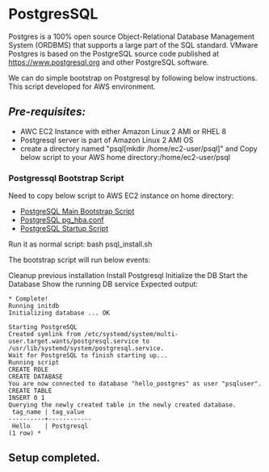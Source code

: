 # PostgresSQL

Postgres is a 100% open source Object-Relational Database Management System (ORDBMS) that supports a large part of the SQL standard.
VMware Postgres is based on the PostgreSQL source code published at https://www.postgresql.org and other PostgreSQL software.

We can do simple bootstrap on Postgresql by following below instructions. This script developed for AWS environment. 

## *Pre-requisites:*

- AWC EC2 Instance with either Amazon Linux 2 AMI or RHEL 8
- Postgresql server is part of Amazon Linux 2 AMI OS
- create a directory named "psql[mkdir /home/ec2-user/psql]" and Copy below script to your AWS home directory:/home/ec2-user/psql

### Postgressql Bootstrap Script
Need to copy below script to AWS EC2 instance on home directory:
  - [PostgreSQL Main Bootstrap Script](https://github.com/romant/hackathon/blob/main/psql_install.sh)
  - [PostgreSQL pg_hba.conf](https://github.com/romant/hackathon/blob/main/pg_hba.conf)
  - [PostgreSQL Startup Script](https://github.com/romant/hackathon/blob/main/startup.sql)


Run it as normal script:
bash psql_install.sh

The bootstrap script will run below events:


Cleanup previous installation
Install Postgresql
Initialize the DB
Start the Database
Show the running DB service
Expected output:

```
* Complete!
Running initdb
Initializing database ... OK

Starting PostgreSQL
Created symlink from /etc/systemd/system/multi-user.target.wants/postgresql.service to /usr/lib/systemd/system/postgresql.service.
Wait for PostgreSQL to finish starting up...
Running script
CREATE ROLE
CREATE DATABASE
You are now connected to database "hello_postgres" as user "psqluser".
CREATE TABLE
INSERT 0 1
Querying the newly created table in the newly created database.
 tag_name | tag_value
----------+------------
 Hello    | Postgresql
(1 row) *
```
## Setup completed.
